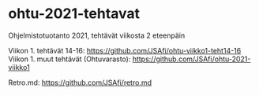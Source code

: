 # ohtu-2021-tehtavat

Ohjelmistotuotanto 2021, tehtävät viikosta 2 eteenpäin

Viikon 1. tehtävät 14-16: https://github.com/JSAfi/ohtu-viikko1-teht14-16 <br>
Viikon 1. muut tehtävät (Ohtuvarasto): https://github.com/JSAfi/ohtu-2021-viikko1 <br>

Retro.md: https://github.com/JSAfi/retro.md